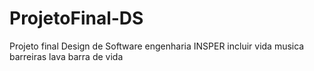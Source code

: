 # ProjetoFinal-DS
Projeto final Design de Software engenharia INSPER 
incluir vida
musica
barreiras 
lava
barra de vida 

